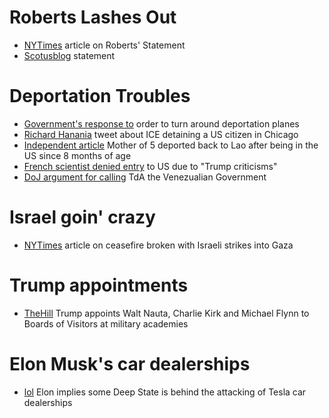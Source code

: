 # Roberts Lashes Out
- [NYTimes](https://www.nytimes.com/2025/03/18/us/chief-justice-roberts-impeachment-trump.html) article on Roberts' Statement
- [Scotusblog](https://www.scotusblog.com/2025/03/chief-justice-rebukes-trumps-call-for-judicial-impeachment/) statement
# Deportation Troubles
- [Government's response to](https://static.foxnews.com/foxnews.com/content/uploads/2025/03/doj-filing.pdf) order to turn around deportation planes
- [Richard Hanania](https://x.com/RichardHanania/status/1901824294419832981) tweet about ICE detaining a US citizen in Chicago
- [Independent article](https://www.independent.co.uk/news/world/americas/milwaukee-laos-ma-yang-deported-ice-attorney-b2716777.html) Mother of 5 deported back to Lao after being in the US since 8 months of age
- [French scientist denied entry](https://newrepublic.com/post/192946/french-scientist-denied-us-entry-trump-criticism) to US due to "Trump criticisms"
- [DoJ argument for calling](https://storage.courtlistener.com/recap/gov.uscourts.dcd.278436/gov.uscourts.dcd.278436.26.0_1.pdf) TdA the Venezualian Government
# Israel goin' crazy
- [NYTimes](https://www.nytimes.com/live/2025/03/17/world/israel-gaza-airstrikes) article on ceasefire broken with Israeli strikes into Gaza
# Trump appointments
- [TheHill](https://thehill.com/policy/defense/5199551-trump-appoints-charlie-kirk-walt-nauta-michael-flynn-to-military-boards/) Trump appoints Walt Nauta, Charlie Kirk and Michael Flynn to Boards of Visitors at military academies
# Elon Musk's car dealerships
- [lol](https://www.reddit.com/r/Destiny/comments/1jet6mh/elon_musk_goes_on_fox_news_and_blames_the_left/) Elon implies some Deep State is behind the attacking of Tesla car dealerships